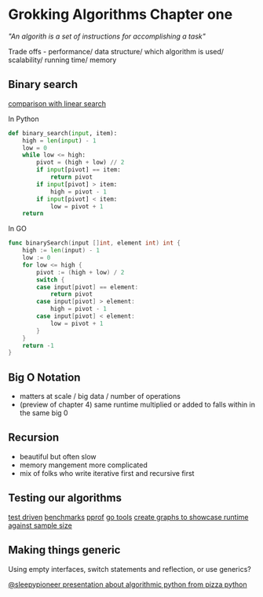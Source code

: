 # Grokking Algorithms Chapter one

*"An algorith is a set of instructions for accomplishing a task"*

Trade offs - performance/ data structure/ which algorithm is used/ scalability/ running time/ memory


## Binary search

[comparison with linear search](https://jorgechavez.dev/2020/08/22/everything-you-need-to-know-about-binary-search-algorithm/)


In Python
```python
def binary_search(input, item):
    high = len(input) - 1
    low = 0
    while low <= high:
        pivot = (high + low) // 2
        if input[pivot] == item:
            return pivot
        if input[pivot] > item:
            high = pivot - 1
        if input[pivot] < item:
            low = pivot + 1
    return
```

In GO
```go
func binarySearch(input []int, element int) int {
	high := len(input) - 1
	low := 0
	for low <= high {
		pivot := (high + low) / 2
		switch {
		case input[pivot] == element:
			return pivot
		case input[pivot] > element:
			high = pivot - 1
		case input[pivot] < element:
			low = pivot + 1
		}
	}
	return -1
}

```

## Big O Notation

- matters at scale / big data / number of operations
- (preview of chapter 4) same runtime multiplied or added to falls within in the same big 0

## Recursion

- beautiful but often slow
- memory mangement more complicated
- mix of folks who write iterative first and recursive first

## Testing our algorithms

[test driven](https://dave.cheney.net/2019/05/07/prefer-table-driven-tests)
[benchmarks](https://dave.cheney.net/2013/06/30/how-to-write-benchmarks-in-go)
[pprof](https://golang.org/pkg/net/http/pprof/)
[go tools](https://pkg.go.dev/golang.org/x/tools)
[create graphs to showcase runtime against sample size](https://github.com/Tiffilore/genetic-algorithms/blob/main/go_src/one_max/data/data.md)

## Making things generic

Using empty interfaces, switch statements and reflection, or use generics?

[@sleepypioneer presentation about algorithmic python from pizza python](https://docs.google.com/presentation/d/1Q95Vzt5-3Ql9_chAqAeOEaWA9G5aENTmDUf4-FEst6M/edit?usp=sharing)

